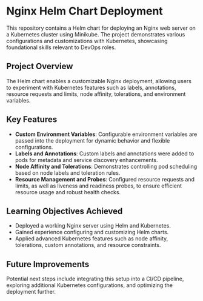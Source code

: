 # Nginx Helm Chart Deployment

This repository contains a Helm chart for deploying an Nginx web server on a Kubernetes cluster using Minikube. The project demonstrates various configurations and customizations with Kubernetes, showcasing foundational skills relevant to DevOps roles.

## Project Overview
The Helm chart enables a customizable Nginx deployment, allowing users to experiment with Kubernetes features such as labels, annotations, resource requests and limits, node affinity, tolerations, and environment variables.

## Key Features
- **Custom Environment Variables**: Configurable environment variables are passed into the deployment for dynamic behavior and flexible configurations.
- **Labels and Annotations**: Custom labels and annotations were added to pods for metadata and service discovery enhancements.
- **Node Affinity and Tolerations**: Demonstrates controlling pod scheduling based on node labels and toleration rules.
- **Resource Management and Probes**: Configured resource requests and limits, as well as liveness and readiness probes, to ensure efficient resource usage and robust health checks.

## Learning Objectives Achieved
- Deployed a working Nginx server using Helm and Kubernetes.
- Gained experience configuring and customizing Helm charts.
- Applied advanced Kubernetes features such as node affinity, tolerations, custom annotations, and resource constraints.

## Future Improvements
Potential next steps include integrating this setup into a CI/CD pipeline, exploring additional Kubernetes configurations, and optimizing the deployment further.
